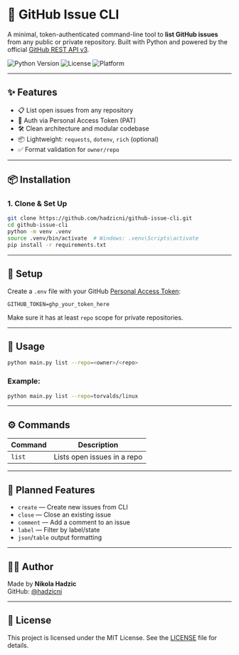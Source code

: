 # 🐍 GitHub Issue CLI

A minimal, token-authenticated command-line tool to **list GitHub issues** from any public or private repository. Built with Python and powered by the official [GitHub REST API v3](https://docs.github.com/en/rest).

![Python Version](https://img.shields.io/badge/Python-3.10%2B-blue?logo=python)
![License](https://img.shields.io/badge/license-MIT-blue)
![Platform](https://img.shields.io/badge/platform-macOS%20%7C%20Linux%20%7C%20Windows-lightgrey)

---

## ✨ Features

- 📋 List open issues from any repository  
- 🔐 Auth via Personal Access Token (PAT)  
- 🛠️ Clean architecture and modular codebase  
- 📦 Lightweight: `requests`, `dotenv`, `rich` (optional)  
- ✅ Format validation for `owner/repo`  

---

## 📦 Installation

### 1. Clone & Set Up

```bash
git clone https://github.com/hadzicni/github-issue-cli.git
cd github-issue-cli
python -m venv .venv
source .venv/bin/activate  # Windows: .venv\Scripts\activate
pip install -r requirements.txt
```

---

## 🔐 Setup

Create a `.env` file with your GitHub [Personal Access Token](https://github.com/settings/tokens):

```env
GITHUB_TOKEN=ghp_your_token_here
```

Make sure it has at least `repo` scope for private repositories.

---

## 🚀 Usage

```bash
python main.py list --repo=<owner>/<repo>
```

### Example:

```bash
python main.py list --repo=torvalds/linux
```

---

## ⚙️ Commands

| Command | Description                 |
|---------|-----------------------------|
| `list`  | Lists open issues in a repo |

---

## 🧪 Planned Features

- `create` — Create new issues from CLI  
- `close` — Close an existing issue  
- `comment` — Add a comment to an issue  
- `label` — Filter by label/state  
- `json`/`table` output formatting  

---

## 👨‍💻 Author

Made by **Nikola Hadzic**  
GitHub: [@hadzicni](https://github.com/hadzicni)

---

## 📄 License

This project is licensed under the MIT License. See the [LICENSE](./LICENSE) file for details.

